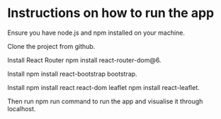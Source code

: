 # Instructions on how to run the app

Ensure you have node.js and npm installed on your machine.

Clone the project from github. 

Install React Router npm install react-router-dom@6.

Install npm install react-bootstrap bootstrap.

Install npm install react react-dom leaflet  npm install react-leaflet.

Then run npm run command to run the app and visualise it through localhost. 
